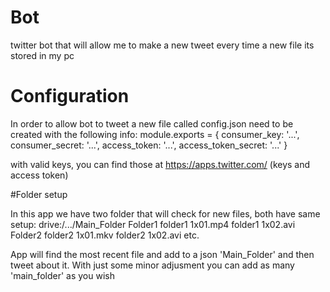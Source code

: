 # Bot
twitter bot that will allow me to make a new tweet every time a new file its stored in my pc

# Configuration

In order to allow bot to tweet a new file called config.json need to be created with the following info:
module.exports = {
	consumer_key: '...',
	consumer_secret: '...',
	access_token: '...',
	access_token_secret: '...'
}

with valid keys, you can find those at https://apps.twitter.com/ (keys and access token)

#Folder setup

In this app we have two folder that will check for new files, both have same setup:
drive:/.../Main_Folder
	Folder1
		folder1 1x01.mp4
		folder1 1x02.avi
	Folder2
		folder2 1x01.mkv
		folder2 1x02.avi
etc.

App will find the most recent file and add to a json 'Main_Folder' and then tweet about it. With just some minor adjusment you can add as many 'main_folder' as you wish